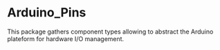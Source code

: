 # Arduino_Pins
This package gathers component types allowing to abstract the Arduino plateform for hardware I/O management.
